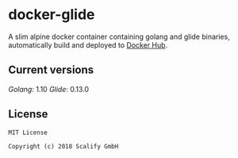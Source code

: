 # docker-glide

A slim alpine docker container containing golang and glide binaries, automatically build and deployed to [Docker Hub](https://hub.docker.com/r/scalify/glide/).

## Current versions

*Golang*: 1.10
*Glide*: 0.13.0

## License

    MIT License

    Copyright (c) 2018 Scalify GmbH
